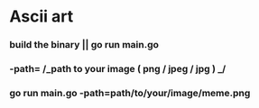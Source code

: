 # Ascii art

### build the  binary || go run main.go

### -path= /_path to your image ( png / jpeg / jpg ) _/

### go run main.go -path=path/to/your/image/meme.png
